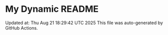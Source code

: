 # My Dynamic README
Updated at: Thu Aug 21 18:29:42 UTC 2025
This file was auto-generated by GitHub Actions.
